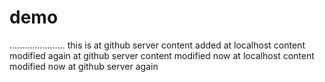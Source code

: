 # demo
......................
this is at github server
content added at localhost
content modified again at github server
content modified now at localhost
content modified now at github server again
